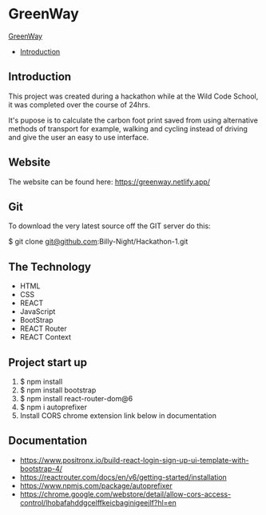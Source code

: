 # GreenWay

[GreenWay](#greenway)
- [Introduction](#introduction)
## Introduction
This project was created during a hackathon while at the Wild Code School, it was completed over the course of 24hrs. 

It's pupose is to calculate the carbon foot print saved from using alternative methods of transport for example, walking and cycling instead of driving and give the user an easy to use interface.

## Website 
The website can be found here:
https://greenway.netlify.app/

## Git 
To download the very latest source off the GIT server do this:

$ git clone git@github.com:Billy-Night/Hackathon-1.git

## The Technology
* HTML
* CSS
* REACT
* JavaScript
* BootStrap
* REACT Router
* REACT Context

## Project start up
 1. $ npm install 
 2. $ npm install bootstrap
 3. $ npm install react-router-dom@6
 4. $ npm i autoprefixer
 5. Install CORS chrome extension link below in documentation

## Documentation
* https://www.positronx.io/build-react-login-sign-up-ui-template-with-bootstrap-4/
* https://reactrouter.com/docs/en/v6/getting-started/installation
* https://www.npmjs.com/package/autoprefixer
* https://chrome.google.com/webstore/detail/allow-cors-access-control/lhobafahddgcelffkeicbaginigeejlf?hl=en
  




